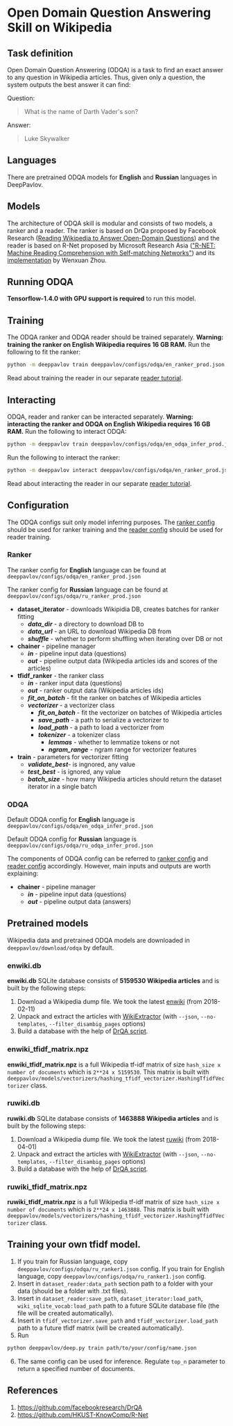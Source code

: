 # Open Domain Question Answering Skill on Wikipedia

## Task definition

Open Domain Question Answering (ODQA) is a task to find an exact answer to any question in
Wikipedia articles. Thus, given only a question, the system outputs the best answer it can find:

Question:
> What is the name of Darth Vader's son?

Answer:
> Luke Skywalker

## Languages

There are pretrained ODQA models for **English** and **Russian** languages in DeepPavlov.

## Models

The architecture of ODQA skill is modular and consists of two models, a ranker and a reader. The ranker is based on
DrQa proposed by Facebook Research ([Reading Wikipedia to Answer Open-Domain Questions](https://arxiv.org/abs/1704.00051))
and the reader is based on R-Net proposed by Microsoft Research Asia (["R-NET: Machine Reading Comprehension with Self-matching Networks"](https://www.microsoft.com/en-us/research/publication/mrc/))
and its [implementation](https://github.com/HKUST-KnowComp/R-Net) by Wenxuan Zhou.

## Running ODQA

**Tensorflow-1.4.0 with GPU support is required** to run this model.

## Training

The ODQA ranker and ODQA reader should be trained separately.
**Warning: training the ranker on English Wikipedia requires 16 GB RAM.** Run the following to fit the ranker:
```bash
python -m deeppavlov train deeppavlov/configs/odqa/en_ranker_prod.json
```
Read about training the reader in our separate [reader tutorial](https://github.com/deepmipt/DeepPavlov/tree/master/deeppavlov/models/squad).

## Interacting

ODQA, reader and ranker can be interacted separately. **Warning: interacting the ranker and ODQA on English Wikipedia requires 16 GB RAM.**
Run the following to interact ODQA:
```bash
python -m deeppavlov train deeppavlov/configs/odqa/en_odqa_infer_prod.json
```
Run the following to interact the ranker:
```bash
python -m deeppavlov interact deeppavlov/configs/odqa/en_ranker_prod.json
```
Read about interacting the reader in our separate [reader tutorial](https://github.com/deepmipt/DeepPavlov/tree/master/deeppavlov/models/squad).

## Configuration

The ODQA configs suit only model inferring purposes. The [ranker config](#the-ranker-config) should be used for ranker training
and the [reader config](https://github.com/deepmipt/DeepPavlov/tree/master/deeppavlov/models/squad#config-components) should be used for reader training.

### Ranker

The ranker config for **English** language can be found at `deeppavlov/configs/odqa/en_ranker_prod.json`

The ranker config for **Russian** language can be found at `deeppavlov/configs/odqa/ru_ranker_prod.json`

* **dataset_iterator** - downloads Wikipidia DB, creates batches for ranker fitting
    * **_data_dir_** - a directory to download DB to
    * **_data_url_** - an URL to download Wikipedia DB from
    * **_shuffle_** - whether to perform shuffling when iterating over DB or not
* **chainer** - pipeline manager
    * **_in_** - pipeline input data (questions)
    * **_out_** - pipeline output data (Wikipedia articles ids and scores of the articles)
* **tfidf_ranker** - the ranker class
    * **_in_** - ranker input data (questions)
    * **_out_** - ranker output data (Wikipedia articles ids)
    * **_fit_on_batch_** - fit the ranker on batches of Wikipedia articles
    * **_vectorizer_** - a vectorizer class
        * **_fit_on_batch_** - fit the vectorizer on batches of Wikipedia articles
        * **_save_path_** - a path to serialize a vectorizer to
        * **_load_path_** - a path to load a vectorizer from
        * **_tokenizer_** - a tokenizer class
            * **_lemmas_** - whether to lemmatize tokens or not
            * **_ngram_range_** - ngram range for vectorizer features
* **train** - parameters for vectorizer fitting
    * **_validate_best_**- is ingnored, any value
    * **_test_best_** - is ignored, any value
    * **_batch_size_** - how many Wikipedia articles should return the dataset iterator in a single batch

### ODQA

Default ODQA config for **English** language is `deeppavlov/configs/odqa/en_odqa_infer_prod.json`

Default ODQA config for **Russian** language is `deeppavlov/configs/odqa/ru_odqa_infer_prod.json`

The components of ODQA config can be referred to [ranker config](#the-ranker-config)
and [reader config](https://github.com/deepmipt/DeepPavlov/tree/master/deeppavlov/models/squad#config-components) accordingly.
However, main inputs and outputs are worth explaining:

* **chainer** - pipeline manager
    * **_in_** - pipeline input data (questions)
    * **_out_** - pipeline output data (answers)

## Pretrained models

Wikipedia data and pretrained ODQA models are downloaded in `deeppavlov/download/odqa` by default.

### enwiki.db

**enwiki.db** SQLite database consists of **5159530 Wikipedia articles**
and is built by the following steps:
1. Download a Wikipedia dump file. We took the latest [enwiki](https://dumps.wikimedia.org/enwiki/20180201)
 (from 2018-02-11)
2. Unpack and extract the articles with [WikiExtractor](https://github.com/attardi/wikiextractor)
 (with `--json`, `--no-templates`, `--filter_disambig_pages` options)
3. Build a database with the help of [DrQA script](https://github.com/facebookresearch/DrQA/blob/master/scripts/retriever/build_db.py).

### enwiki_tfidf_matrix.npz

 **enwiki_tfidf_matrix.npz** is a full Wikipedia tf-idf matrix of size `hash_size x number of documents` which is
 `2**24 x 5159530`. This matrix is built with `deeppavlov/models/vectorizers/hashing_tfidf_vectorizer.HashingTfidfVectorizer`
 class.

### ruwiki.db

**ruwiki.db** SQLite database consists of **1463888 Wikipedia articles**
and is built by the following steps:
1. Download a Wikipedia dump file. We took the latest [ruwiki](https://dumps.wikimedia.org/ruwiki/20180401)
(from 2018-04-01)
2. Unpack and extract the articles with [WikiExtractor](https://github.com/attardi/wikiextractor)
(with `--json`, `--no-templates`, `--filter_disambig_pages` options)
3. Build a database with the help of [DrQA script](https://github.com/facebookresearch/DrQA/blob/master/scripts/retriever/build_db.py).

### ruwiki_tfidf_matrix.npz

 **ruwiki_tfidf_matrix.npz** is a full Wikipedia tf-idf matrix of size `hash_size x number of documents` which is
 `2**24 x 1463888`. This matrix is built with `deeppavlov/models/vectorizers/hashing_tfidf_vectorizer.HashingTfidfVectorizer`
 class.

## Training your own tfidf model.
1. If you train for Russian language, copy `deeppavlov/configs/odqa/ru_ranker1.json` config.
If you train for English language, copy `deeppavlov/configs/odqa/ru_ranker1.json` config.
2. Insert in `dataset_reader:data_path` section path to a folder with your data (should be a folder
with .txt files).
3. Insert in `dataset_reader:save_path`, `dataset_iterator:load_path`, `wiki_sqlite_vocab:load_path`
path to a future SQLite database file (the file will be created automatically).
4. Insert in `tfidf_vectorizer.save_path` and `tfidf_vectorizer.load_path` path to a future tfidf matrix
(will be created automatically).
5. Run
```bash
python deeppavlov/deep.py train path/to/your/config/name.json
```
6. The same config can be used for inference. Regulate `top_n` parameter to return a specified number
of documents.



## References

1. https://github.com/facebookresearch/DrQA
2. https://github.com/HKUST-KnowComp/R-Net